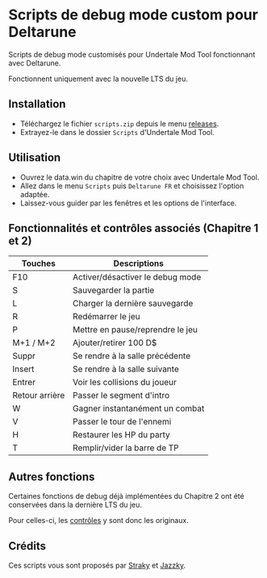 # Scripts de debug mode custom pour Deltarune
Scripts de debug mode customisés pour Undertale Mod Tool fonctionnant avec Deltarune.

Fonctionnent uniquement avec la nouvelle LTS du jeu.

## Installation

- Téléchargez le fichier `scripts.zip` depuis le menu <a href="releases">releases</a>.
- Extrayez-le dans le dossier `Scripts` d'Undertale Mod Tool.

## Utilisation

- Ouvrez le data.win du chapitre de votre choix avec Undertale Mod Tool.
- Allez dans le menu `Scripts` puis `Deltarune FR` et choisissez l'option adaptée.
- Laissez-vous guider par les fenêtres et les options de l'interface.

## Fonctionnalités et contrôles associés (Chapitre 1 et 2)
| Touches | Descriptions |
|---|---|
| F10 | Activer/désactiver le debug mode |
| S | Sauvegarder la partie |
| L | Charger la dernière sauvegarde |
| R | Redémarrer le jeu |
| P | Mettre en pause/reprendre le jeu |
| M+1 / M+2 | Ajouter/retirer 100 D$ |
| Suppr | Se rendre à la salle précédente |
| Insert | Se rendre à la salle suivante |
| Entrer | Voir les collisions du joueur |
| Retour arrière | Passer le segment d'intro |
| W | Gagner instantanément un combat |
| V | Passer le tour de l'ennemi |
| H | Restaurer les HP du party |
| T | Remplir/vider la barre de TP |

## Autres fonctions
Certaines fonctions de debug déjà implémentées du Chapitre 2 ont été conservées dans la dernière LTS du jeu.

Pour celles-ci, les [contrôles](https://www.reddit.com/r/Underminers/comments/q08yf8/what_are_the_deltarune_chapter_2_debug_commands/) y sont donc les originaux.

## Crédits

Ces scripts vous sont proposés par [Straky](https://github.com/Str4ky) et [Jazzky](https://github.com/Jazzky).

